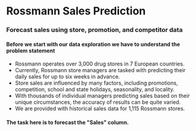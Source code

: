 # Rossmann Sales Prediction
### Forecast sales using store, promotion, and competitor data
#### Before we start with our data exploration we have to understand the problem statement

* Rossmann operates over 3,000 drug stores in 7 European countries. 
* Currently, Rossmann store managers are tasked with predicting their daily sales for up to six weeks in advance. 
* Store sales are influenced by many factors, including promotions, competition, school and state holidays, seasonality, and locality. 
* With thousands of individual managers predicting sales based on their unique circumstances, the accuracy of results can be quite varied.
* We are provided with historical sales data for 1,115 Rossmann stores. 
#### The task here is to forecast the "Sales" column.
